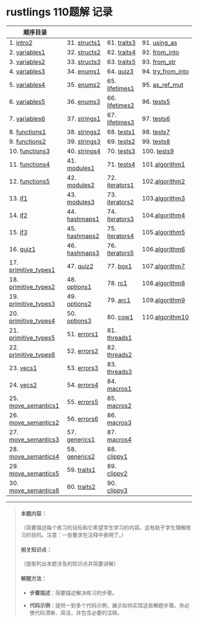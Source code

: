 
# rustlings 110题解 记录

| 顺序目录 |     |       |       |
|------|------|------|------|
|  1. [intro2](/intro/intro2.md)  |  31. [structs1](/structs/structs1.md)  |  61. [traits3](/traits/traits3.md)  |  91. [using_as](/conversions/using_as.md)   |
|  2. [variables1](/variables/variables1.md)  |  32. [structs2](/structs/structs2.md)  |  62. [traits4](/traits/traits4.md)  |  92. [from_into](/conversions/from_into.md)   |
|  3. [variables2](/variables/variables2.md)  |  33. [structs3](/structs/structs3.md)  |  63. [traits5](/traits/traits5.md)  |  93. [from_str](/conversions/from_str.md)   |
|  4. [variables3](/variables/variables3.md)  |  34. [enums1](/enums/enums1.md)  |  64. [quiz3](/quiz3.md)  |  94. [try_from_into](/conversions/try_from_into.md)   |
|  5. [variables4](/variables/variables4.md)  |  35. [enums2](/enums/enums2.md)  |  65. [lifetimes1](/lifetimes/lifetimes1.md)  |  95. [as_ref_mut](/conversions/as_ref_mut.md)   |
|  6. [variables5](/variables/variables5.md)  |  36. [enums3](/enums/enums3.md)  |  66. [lifetimes2](/lifetimes/lifetimes2.md)  |  96. [tests5](/tests/tests5.md)   |
|  7. [variables6](/variables/variables6.md)  |  37. [strings1](/strings/strings1.md)  |  67. [lifetimes3](/lifetimes/lifetimes3.md)  |  97. [tests6](/tests/tests6.md)   |
|  8. [functions1](/functions/functions1.md)  |  38. [strings2](/strings/strings2.md)  |  68. [tests1](/tests/tests1.md)  |  98. [tests7](/tests/tests7.md)   |
|  9. [functions2](/functions/functions2.md)  |  39. [strings3](/strings/strings3.md)  |  69. [tests2](/tests/tests2.md)  |  99. [tests8](/tests/tests8.md)   |
|  10. [functions3](/functions/functions3.md)  |  40. [strings4](/strings/strings4.md)  |  70. [tests3](/tests/tests3.md)  |  100. [tests9](/tests/tests9.md)   |
|  11. [functions4](/functions/functions4.md)  |  41. [modules1](/modules/modules1.md)  |  71. [tests4](/tests/tests4.md)  | 101.[algorithm1](/algorithm/algorithm1.md) |
|  12. [functions5](/functions/functions5.md)  |  42. [modules2](/modules/modules2.md)  |  72. [iterators1](/iterators/iterators1.md)  | 102.[algorithm2](/algorithm/algorithm2.md) |
|  13. [if1](/if/if1.md)  |  43. [modules3](/modules/modules3.md)  |  73. [iterators2](/iterators/iterators2.md)  | 103.[algorithm3](/algorithm/algorithm3.md) |
|  14. [if2](/if/if2.md)  |  44. [hashmaps1](/hashmaps/hashmaps1.md)  |  74. [iterators3](/iterators/iterators3.md)  | 104.[algorithm4](/algorithm/algorithm4.md) |
|  15. [if3](/if/if3.md)  |  45. [hashmaps2](/hashmaps/hashmaps2.md)  |  75. [iterators4](/iterators/iterators4.md)  | 105.[algorithm5](/algorithm/algorithm5.md) |
|  16. [quiz1](/quiz1.md)  |  46. [hashmaps3](/hashmaps/hashmaps3.md)  |  76. [iterators5](/iterators/iterators5.md)   | 106.[algorithm6](/algorithm/algorithm6.md) |
|  17. [primitive_types1](/primitive_types/primitive_types1.md)  |  47. [quiz2](/quiz2.md)  |  77. [box1](/smart_pointers/box1.md)   | 107.[algorithm7](/algorithm/algorithm7.md) |
|  18. [primitive_types2](/primitive_types/primitive_types2.md)  |  48. [options1](/options/options1.md)  |  78. [rc1](/smart_pointers/rc1.md)   | 108.[algorithm8](/algorithm/algorithm8.md) |
|  19. [primitive_types3](/primitive_types/primitive_types3.md)  |  49. [options2](/options/options2.md)  |  79. [arc1](/smart_pointers/arc1.md)   | 109.[algorithm9](/algorithm/algorithm9.md) |
|  20. [primitive_types4](/primitive_types/primitive_types4.md)  |  50. [options3](/options/options3.md)  |  80. [cow1](/smart_pointers/cow1.md)   | 110.[algorithm10](/algorithm/algorithm10.md) |
|  21. [primitive_types5](/primitive_types/primitive_types5.md)  |  51. [errors1](/error_handling/errors1.md)  |  81. [threads1](/threads/threads1.md)   |  |
|  22. [primitive_types6](/primitive_types/primitive_types6.md)  |  52. [errors2](/error_handling/errors2.md)  |  82. [threads2](/threads/threads2.md)   |  |
|  23. [vecs1](/vecs/vecs1.md)  |  53. [errors3](/error_handling/errors3.md)  |  83. [threads3](/threads/threads3.md)   |  |
|  24. [vecs2](/vecs/vecs2.md)  |  54. [errors4](/error_handling/errors4.md)  |  84. [macros1](/macros/macros1.md)   |  |
|  25. [move_semantics1](/move_semantics/move_semantics1.md)  |  55. [errors5](/error_handling/errors5.md)  |  85. [macros2](/macros/macros2.md)   |  |
|  26. [move_semantics2](/move_semantics/move_semantics2.md)  |  56. [errors6](/error_handling/errors6.md)  |  86. [macros3](/macros/macros3.md)   |  |
|  27. [move_semantics3](/move_semantics/move_semantics3.md)  |  57. [generics1](/generics/generics1.md)  |  87. [macros4](/macros/macros4.md)   |  |
|  28. [move_semantics4](/move_semantics/move_semantics4.md)  |  58. [generics2](/generics/generics2.md)  |  88. [clippy1](/clippy/clippy1.md)   |  |
|  29. [move_semantics5](/move_semantics/move_semantics5.md)  |  59. [traits1](/traits/traits1.md)  |  89. [clippy2](/clippy/clippy2.md)   |  |
|  30. [move_semantics6](/move_semantics/move_semantics6.md)  |  60. [traits2](/traits/traits2.md)  |  90. [clippy3](/clippy/clippy3.md)   |  |

---

> #### 本题内容：
>
> （简要描述每个练习的目标和它希望学生学习的内容。这有助于学生理解练习的目的。注意：一些要求在注释中表明了。）
>
> #### 相关知识点：
>
> （提取列出本题涉及的知识点并简要讲解）
>
> #### 解题方法：
>
> - **步骤描述**：简要描述解决练习的步骤。
>
> - **代码示例**：提供一到多个代码示例，展示如何实现这些解题步骤。务必使代码清晰、简洁，并包含必要的注释。

